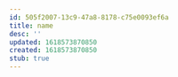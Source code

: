 ```yaml
---
id: 505f2007-13c9-47a8-8178-c75e0093ef6a
title: name
desc: ''
updated: 1618573870850
created: 1618573870850
stub: true
---
```


